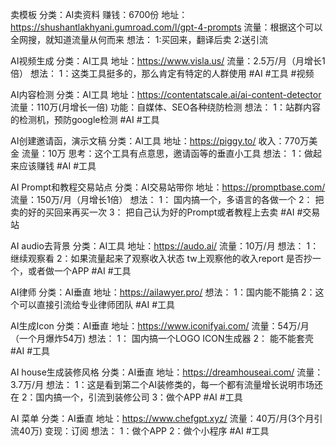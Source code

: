 卖模板
分类：AI卖资料
赚钱：6700份
地址：https://shushantlakhyani.gumroad.com/l/gpt-4-prompts
流量：根据这个可以全网搜，就知道流量从何而来
想法：
1:买回来，翻译后卖
2:送引流

AI视频生成
分类：AI工具
地址：https://www.visla.us/
流量：2.5万/月（月增长1倍）
想法：
1：这类工具挺多的，那么肯定有特定的人群使用
#AI #工具 #视频

AI内容检测
分类：AI工具
地址：https://contentatscale.ai/ai-content-detector
流量：110万(月增长一倍)
功能：自媒体、SEO各种绕防检测
想法：
1：站群内容的检测机，预防google检测
#AI #工具

AI创建邀请函，演示文稿
分类：AI工具
地址：https://piggy.to/
收入：770万美金
流量：10万
思考：这个工具有点意思，邀请函等的垂直小工具
想法：
1：做起来应该赚钱
#AI #工具


AI Prompt和教程交易站点
分类：AI交易站带你
地址：https://promptbase.com/
流量：150万/月（月增长1倍）
想法：
1： 国内搞一个，多语言的各做一个
2： 把卖的好的买回来再买一次
3： 把自己认为好的Prompt或者教程上去卖
#AI #交易站

AI audio去背景
分类：AI工具
地址：https://audo.ai/
流量：10万/月
想法：
1：继续观察看
2：如果流量起来了观察收入状态
   tw上观察他的收入report
是否抄一个，或者做一个APP
#AI #工具


 AI律师
 分类：AI垂直
 地址：https://ailawyer.pro/
 想法：
 1：国内能不能搞
 2：这个可以直接引流给专业律师团队
 #AI #工具


 AI生成Icon
 分类：AI垂直
 地址：https://www.iconifyai.com/
 流量：54万/月（一个月爆炸54万)
 想法：
1： 国内搞一个LOGO ICON生成器
2： 能不能套壳
#AI #工具

AI house生成装修风格
分类：AI垂直
地址：https://dreamhouseai.com/
流量：3.7万/月
想法：
1：这是看到第二个AI装修类的，每一个都有流量增长说明市场还在
2：国内搞一个，引流到装修公司
3：做个APP
#AI #工具


AI 菜单
分类：AI垂直
地址：https://www.chefgpt.xyz/
流量：40万/月(3个月引流40万)
变现：订阅
想法：
1：做个APP
2：做个小程序
#AI #工具


